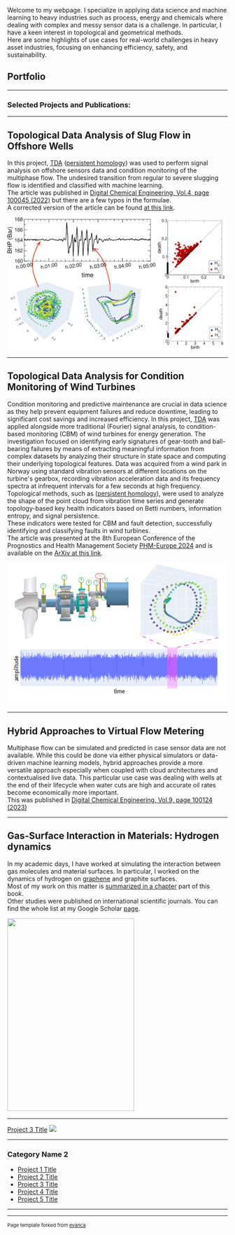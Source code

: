 Welcome to my webpage. I specialize in applying data science and machine learning to heavy industries 
such as process, energy and chemicals where dealing with complex and messy sensor data is a challenge. 
In particular, I have a keen interest in topological and geometrical methods.<br> 
Here are some highlights of use cases for real-world challenges in heavy asset industries, 
focusing on enhancing efficiency, safety, and sustainability.<br>   

## Portfolio

---

### Selected Projects and Publications: 

---

## Topological Data Analysis of Slug Flow in Offshore Wells
In this project, [TDA](https://en.wikipedia.org/wiki/Topological_data_analysis) ([persistent homology](https://en.wikipedia.org/wiki/Persistent_homology)) was used to perform signal analysis on offshore sensors data and condition monitoring of the multiphase flow. The undesired transition from regular to severe slugging flow is identified and classified with machine learning.<br> 
The article was published in [Digital Chemical Engineering, Vol.4, page 100045 (2022)](https://www.sciencedirect.com/science/article/pii/S2772508122000357) but there are a few typos in the formulae.<br> 
A corrected version of the article can be found [at this link](/pdf/TDA_for_Slugs_Article_fixed.pdf).

<p align="center"><img src="images/slugging_CBM.png"></p> 

---
## Topological Data Analysis for Condition Monitoring of Wind Turbines

Condition monitoring and predictive maintenance are crucial in data science as they help prevent equipment failures
and reduce downtime, leading to significant cost savings and increased efficiency. 
In this project, [TDA](https://en.wikipedia.org/wiki/Topological_data_analysis) 
was applied alongside more traditional (Fourier)
signal analysis, to condition-based monitoring (CBM) of wind turbines for energy generation. 
The investigation focused on identifying early signatures of gear-tooth and ball-bearing failures by means of extracting meaningful
information from complex datasets by analyzing their structure in state space and computing their underlying topological features. 
Data was acquired from a wind park in Norway using standard vibration sensors at different locations on the turbine's gearbox, 
recording vibration acceleration data and its frequency spectra at infrequent intervals for a few seconds at high frequency.<br> 
Topological methods, such as ([persistent homology](https://en.wikipedia.org/wiki/Persistent_homology)), were used to analyze the
shape of the point cloud from vibration time series and generate topology-based key health indicators based on Betti numbers, 
information entropy, and signal persistence.<br> 
These indicators were tested for CBM and fault detection, successfully identifying and classifying faults in wind turbines.<br> 
The article was presented at the 8th European Conference of the Prognostics and Health Management Society [PHM-Europe 2024](https://phm-europe.org/) and 
is available on the [ArXiv at this link](https://arxiv.org/abs/2406.16380).

<p align="center"><img src="images/wind_turbine_CBM.png"></p> 

---
## Hybrid Approaches to Virtual Flow Metering  
Multiphase flow can be simulated and predicted in case sensor data are not available. While this could be done via either physical simulators 
or data-driven machine learning models, hybrid approaches provide a more versatile approach especially when coupled with cloud architectures and 
contextualised live data. 
This particular use case was dealing with wells at the end of their lifecycle when water cuts are high and accurate oil rates become economically 
more important.<br> 
This was published in [Digital Chemical Engineering, Vol.9, page 100124 (2023)](https://www.sciencedirect.com/science/article/pii/S277250812300042X)


---
## Gas-Surface Interaction in Materials: Hydrogen dynamics
In my academic days, I have worked at simulating the interaction between gas molecules and material surfaces.
In particular, I worked on the dynamics of hydrogen on [graphene](https://en.wikipedia.org/wiki/Graphene) and graphite surfaces.<br>
Most of my work on this matter is [summarized in a chapter](https://link.springer.com/chapter/10.1007/978-3-642-32955-5_7) part of this book.<br> 
Other studies were published on international scientific journals. You can find the whole list at my Google Scholar [page](https://scholar.google.no/citations?user=l9E9Zs4AAAAJ&hl=en). 

<img src="https://media.springernature.com/full/springer-static/cover-hires/book/978-3-642-32955-5?as=webp" width="290" height="440">


---
[Project 3 Title](http://example.com/)
<img src="images/dummy_thumbnail.jpg?raw=true"/>

---

### Category Name 2

- [Project 1 Title](http://example.com/)
- [Project 2 Title](http://example.com/)
- [Project 3 Title](http://example.com/)
- [Project 4 Title](http://example.com/)
- [Project 5 Title](http://example.com/)

---




---
<p style="font-size:11px">Page template forked from <a href="https://github.com/evanca/quick-portfolio">evanca</a></p>
<!-- Remove above link if you don't want to attibute -->
